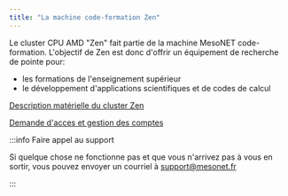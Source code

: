 ```yaml
---
title: "La machine code-formation Zen"
---
```

Le cluster CPU AMD "Zen" fait partie de la machine MesoNET code-formation.
L'objectif de Zen est donc d'offrir un équipement de recherche de pointe pour:

- les formations de l'enseignement supérieur
- le développement d'applications scientifiques et de codes de calcul

[Description matérielle du cluster Zen](/code_form/zen/description)

[Demande d'acces et gestion des comptes](/code_form/zen/acces)


:::info Faire appel au support

Si quelque chose ne fonctionne pas et que vous n'arrivez pas à vous en sortir, vous pouvez envoyer un courriel à [support@mesonet.fr](mailto:support@mesonet.fr)

:::
